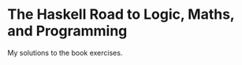 The Haskell Road to Logic, Maths, and Programming
============

My solutions to the book exercises.
